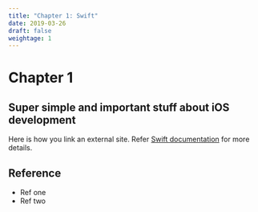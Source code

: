 ```yaml
---
title: "Chapter 1: Swift"
date: 2019-03-26
draft: false
weightage: 1
---
```


# Chapter 1

## Super simple and important stuff about iOS development

Here is how you link an external site. Refer [Swift documentation](https://swift.org/documentation/) for more details.

## Reference

- Ref one
- Ref two